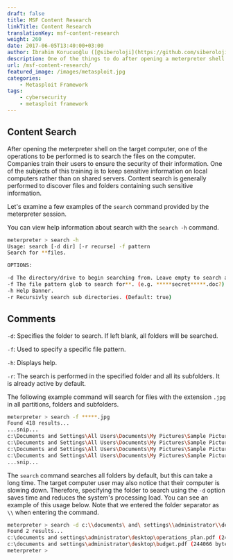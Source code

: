 ```yaml
---
draft: false
title: MSF Content Research
linkTitle: Content Research
translationKey: msf-content-research
weight: 260
date: 2017-06-05T13:40:00+03:00
author: İbrahim Korucuoğlu ([@siberoloji](https://github.com/siberoloji))
description: One of the things to do after opening a meterpreter shell on the target computer is to research the files on the computer.
url: /msf-content-research/
featured_image: /images/metasploit.jpg
categories:
    - Metasploit Framework
tags:
    - cybersecurity
    - metasploit framework
---
```

## Content Search

After opening the meterpreter shell on the target computer, one of the operations to be performed is to search the files on the computer. Companies train their users to ensure the security of their information. One of the subjects of this training is to keep sensitive information on local computers rather than on shared servers. Content search is generally performed to discover files and folders containing such sensitive information.

Let's examine a few examples of the `search` command provided by the meterpreter session.

You can view help information about search with the `search -h` command.

```bash
meterpreter > search -h
Usage: search [-d dir] [-r recurse] -f pattern
Search for **files.

OPTIONS:

-d The directory/drive to begin searching from. Leave empty to search all drives. (Default: )
-f The file pattern glob to search for**. (e.g. *****secret*****.doc?)
-h Help Banner.
-r Recursivly search sub directories. (Default: true)
```

## Comments

`-d`: Specifies the folder to search. If left blank, all folders will be searched.

`-f`: Used to specify a specific file pattern.

`-h`: Displays help.

`-r`: The search is performed in the specified folder and all its subfolders. It is already active by default.

The following example command will search for files with the extension `.jpg` in all partitions, folders and subfolders.

```bash
meterpreter > search -f *****.jpg
Found 418 results...
...snip...
c:\Documents and Settings\All Users\Documents\My Pictures\Sample Pictures\Blue hills.jpg (28521 bytes)
c:\Documents and Settings\All Users\Documents\My Pictures\Sample Pictures\Sunset.jpg (71189 bytes)
c:\Documents and Settings\All Users\Documents\My Pictures\Sample Pictures\Water lilies.jpg (83794 bytes)
c:\Documents and Settings\All Users\Documents\My Pictures\Sample Pictures\Winter.jpg (105542 bytes)
...snip...
```

The `search` command searches all folders by default, but this can take a long time. The target computer user may also notice that their computer is slowing down. Therefore, specifying the folder to search using the `-d` option saves time and reduces the system's processing load. You can see an example of this usage below. Note that we entered the folder separator as `\\` when entering the command.

```bash
meterpreter > search -d c:\\documents\ and\ settings\\administrator\\desktop\\ -f *****.pdf
Found 2 results...
c:\documents and settings\administrator\desktop\operations_plan.pdf (244066 bytes)
c:\documents and settings\administrator\desktop\budget.pdf (244066 bytes)
meterpreter >
```
